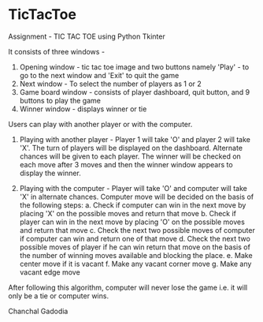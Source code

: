 # TicTacToe
Assignment - TIC TAC TOE using Python Tkinter

It consists of three windows - 
1) Opening window - tic tac toe image and two buttons namely 'Play' - to go to the next window and 'Exit' to quit the game
2) Next window - To select the number of players as 1 or 2
3) Game board window - consists of player dashboard, quit button, and 9 buttons to play the game
4) Winner window - displays winner or tie

Users can play with another player or with the computer.

1. Playing with another player - Player 1 will take 'O' and player 2 will take 'X'. The turn of players will be displayed on the dashboard. Alternate chances will be given
to each player. The winner will be checked on each move after 3 moves and then the winner window appears to display the winner.

2. Playing with the computer - Player will take 'O' and computer will take 'X' in alternate chances. Computer move will be decided on the basis of the following steps:
				a. Check if computer can win in the next move by placing 'X' on the possible moves and return that move
				b. Check if player can win in the next move by placing 'O' on the possible moves and return that move
				c. Check the next two possible moves of computer if computer can win and return one of that move
				d. Check the next two possible moves of player if he can win return that move on the basis of the number of       winning moves available and blocking the place.
				e. Make center move if it is vacant
				f. Make any vacant corner move
				g. Make any vacant edge move

After following this algorithm, computer will never lose the game i.e. it will only be a tie or computer wins.

Chanchal Gadodia

